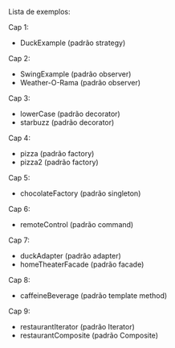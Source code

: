 Lista de exemplos:

Cap 1:

- DuckExample (padrão strategy)

Cap 2:

- SwingExample (padrão observer)
- Weather-O-Rama (padrão observer)

Cap 3:

- lowerCase (padrão decorator)
- starbuzz (padrão decorator)

Cap 4:

- pizza (padrão factory)
- pizza2 (padrão factory)

Cap 5:

- chocolateFactory (padrão singleton)

Cap 6:

- remoteControl (padrão command)

Cap 7:

- duckAdapter (padrão adapter)
- homeTheaterFacade (padrão facade)

Cap 8:

- caffeineBeverage (padrão template method)

Cap 9:

- restaurantIterator (padrão Iterator)
- restaurantComposite (padrão Composite)
